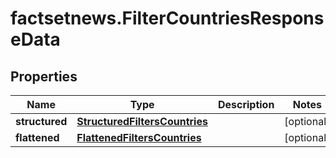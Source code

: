 # factsetnews.FilterCountriesResponseData

## Properties

Name | Type | Description | Notes
------------ | ------------- | ------------- | -------------
**structured** | [**StructuredFiltersCountries**](StructuredFiltersCountries.md) |  | [optional] 
**flattened** | [**FlattenedFiltersCountries**](FlattenedFiltersCountries.md) |  | [optional] 


